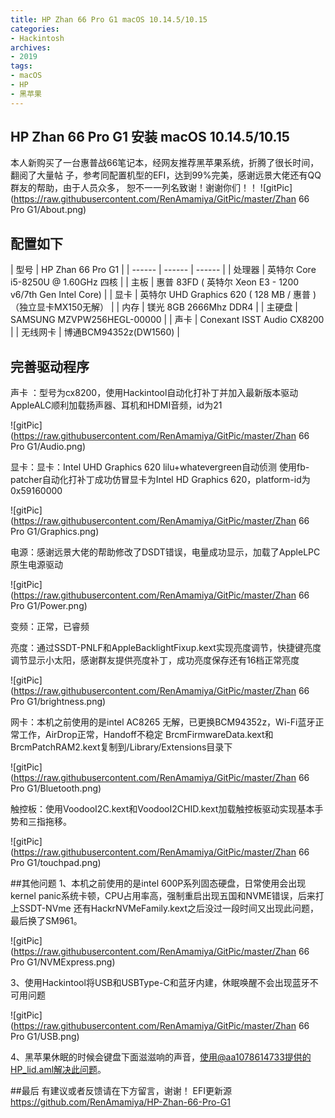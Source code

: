 ```yaml
---
title: HP Zhan 66 Pro G1 macOS 10.14.5/10.15
categories: 
- Hackintosh
archives: 
- 2019
tags:
- macOS
- HP
- 黑苹果
---
```


## HP Zhan 66 Pro G1 安装 macOS 10.14.5/10.15
>
  本人新购买了一台惠普战66笔记本，经网友推荐黑苹果系统，折腾了很长时间，翻阅了大量帖 
子，参考同配置机型的EFI，达到99%完美，感谢远景大佬还有QQ群友的帮助，由于人员众多，  恕不一一列名致谢！谢谢你们！！
![gitPic](https://raw.githubusercontent.com/RenAmamiya/GitPic/master/Zhan 66 Pro G1/About.png)

## 配置如下
| 型号 | HP Zhan 66 Pro G1 | 
| ------ | ------ | ------ |
| 处理器 | 英特尔 Core i5-8250U @ 1.60GHz 四核 | 
| 主板 | 惠普 83FD ( 英特尔 Xeon E3 - 1200 v6/7th Gen Intel Core) | 
| 显卡 | 英特尔 UHD Graphics 620 ( 128 MB / 惠普 )（独立显卡MX150无解） |
| 内存 | 镁光 8GB 2666Mhz DDR4 |
| 主硬盘 | SAMSUNG MZVPW256HEGL-00000 |
| 声卡 | Conexant ISST Audio CX8200 |
| 无线网卡 | 博通BCM94352z(DW1560) |
## 完善驱动程序
声卡 ：型号为cx8200，使用Hackintool自动化打补丁并加入最新版本驱动AppleALC顺利加载扬声器、耳机和HDMI音频，id为21

![gitPic](https://raw.githubusercontent.com/RenAmamiya/GitPic/master/Zhan 66 Pro G1/Audio.png)

显卡：显卡：Intel UHD Graphics 620 lilu+whatevergreen自动侦测 使用fb-patcher自动化打补丁成功仿冒显卡为Intel HD Graphics 620，platform-id为0x59160000 

![gitPic](https://raw.githubusercontent.com/RenAmamiya/GitPic/master/Zhan 66 Pro G1/Graphics.png)

电源：感谢远景大佬的帮助修改了DSDT错误，电量成功显示，加载了AppleLPC原生电源驱动

![gitPic](https://raw.githubusercontent.com/RenAmamiya/GitPic/master/Zhan 66 Pro G1/Power.png)

变频：正常，已睿频

亮度：通过SSDT-PNLF和AppleBacklightFixup.kext实现亮度调节，快捷键亮度调节显示小太阳，感谢群友提供亮度补丁，成功亮度保存还有16档正常亮度

![gitPic](https://raw.githubusercontent.com/RenAmamiya/GitPic/master/Zhan 66 Pro G1/brightness.png)

网卡：本机之前使用的是intel AC8265 无解，已更换BCM94352z，Wi-Fi蓝牙正常工作，AirDrop正常，Handoff不稳定 BrcmFirmwareData.kext和BrcmPatchRAM2.kext复制到/Library/Extensions目录下

![gitPic](https://raw.githubusercontent.com/RenAmamiya/GitPic/master/Zhan 66 Pro G1/Bluetooth.png)

触控板：使用VoodooI2C.kext和VoodooI2CHID.kext加载触控板驱动实现基本手势和三指拖移。

![gitPic](https://raw.githubusercontent.com/RenAmamiya/GitPic/master/Zhan 66 Pro G1/touchpad.png)

##其他问题
1、本机之前使用的是intel 600P系列固态硬盘，日常使用会出现kernel panic系统卡顿，CPU占用率高，强制重启出现五国和NVME错误，后来打上SSDT-NVme 还有HackrNVMeFamily.kext之后没过一段时间又出现此问题，最后换了SM961。

![gitPic](https://raw.githubusercontent.com/RenAmamiya/GitPic/master/Zhan 66 Pro G1/NVMExpress.png)

3、使用Hackintool将USB和USBType-C和蓝牙内建，休眠唤醒不会出现蓝牙不可用问题

![gitPic](https://raw.githubusercontent.com/RenAmamiya/GitPic/master/Zhan 66 Pro G1/USB.png)

4、黑苹果休眠的时候会键盘下面滋滋响的声音，使用@aa1078614733提供的HP_lid.aml解决此问题。

##最后
有建议或者反馈请在下方留言，谢谢！
EFI更新源
https://github.com/RenAmamiya/HP-Zhan-66-Pro-G1
